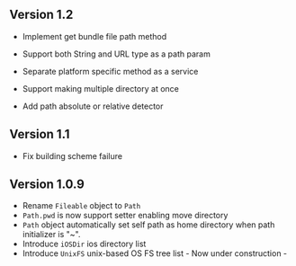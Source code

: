 ## Version 1.2

- Implement get bundle file path method 

- Support both String and URL type as a path param 

- Separate platform specific method as a service

- Support making multiple directory at once

- Add path absolute or relative detector

## Version 1.1

- Fix building scheme failure

## Version 1.0.9

- Rename `Fileable` object to `Path`
- `Path.pwd` is now support setter enabling move directory
- `Path` object automatically set self path as home directory when path initializer is "~". 
- Introduce `iOSDir` ios directory list
- Introduce `UnixFS` unix-based OS FS tree list - Now under construction -
